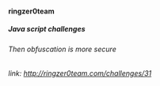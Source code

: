 #### ringzer0team
##### Java script challenges
###### Then obfuscation is more secure
###### link: http://ringzer0team.com/challenges/31
